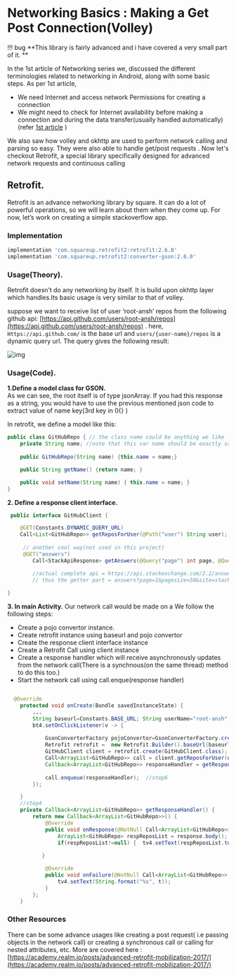 # Networking Basics : Making a Get Post Connection(Volley)


!!! bug
    **This library is fairly advanced and i have covered a very small part of it. **  




In the 1st article of Networking series we, discussed the different terminologies related to networking in Android, along with some basic steps. As per 1st article,
- We need Internet and access network Permissions for creating a connection
- We might need to check for Internet availability  before  making a connection and during the data transfer(usually handled automatically)
(refer [1st article](https://www.google.co.in/search?q=todo%3A+change+this+link) )

We also saw how volley and okhttp are used to perform network calling and parsing so easy. They were also able to handle get/post requests . Now let's checkout Retrofit, a special library specifically designed for advanced network requests and continuous calling

## Retrofit.  
Retrofit is an advance networking library by square. It can do a lot of powerful operations, so we will learn about them when they come up. For now, let’s work on creating a simple stackoverflow app.


### Implementation

```groovy 
implementation 'com.squareup.retrofit2:retrofit:2.6.0'
implementation 'com.squareup.retrofit2:converter-gson:2.6.0'
```

### Usage(Theory).

Retrofit doesn’t do any networking by itself. It is build upon okhttp layer  which handles.Its basic usage is very similar to that of volley.

suppose we want to receive  list of user ‘root-ansh’ repos from the following github api:  [https://api.github.com/users/root-ansh/repos](https://api.github.com/users/root-ansh/repos) . here, `Https://api.github.com/` is the base url and `users/{user-name}/repos`  is a dynamic query url. The query gives the following result:  

![img](https://i.imgur.com/0kXHG6N.png)

### Usage(Code).  

**1.Define a model class for GSON.**  
As we can see, the root itself is of type  jsonArray. If you had this response as a string, you would have to use the previous mentioned json code to extract value of name key(3rd key in 0{} )  

In retrofit, we define a model like this: 

```java
public class GitHubRepo { // the class name could be anything we like
    private String name; //note that this var name should be exactly same as the key name in response or use @SerializedName("key") annotatation
    
    public GitHubRepo(String name) {this.name = name;}

    public String getName() {return name; }

    public void setName(String name) { this.name = name; }
}
```  


**2.	Define a response client interface.**  

```java
 public interface GitHubClient {

    @GET(Constants.DYNAMIC_QUERY_URL)                                                     //String DYNAMIC_QUERY_URL="/users/{user}/repos";
    Call<List<GitHubRepo>> getReposForUser(@Path("user") String user);
      
     // another cool way(not used in this project)
     @GET("answers")
        Call<StackApiResponse> getAnswers(@Query("page") int page, @Query("pagesize") int pagesize, @Query("site") String site);

        //actual complete api = https://api.stackexchange.com/2.2/answers?page=1&pagesize=50&site=stackoverflow
        // thus the getter part = answers?page=1&pagesize=50&site=stackoverflow , being created dynamically
    
}
```  


**3. In main Activity.** Our network call would be made on a We follow the following steps:  

- Create a pojo convertor instance.  
- Create retrofit instance using baseurl and pojo convertor  
- Create the response client interface instance  
- Create a Retrofit Call using  client instance  
- Create a response handler which will receive asynchronously updates from the network call(There is a synchnous(on the same thread) method to do this too.)  
- Start the network call using call.enque(response handler)    
  
```java  

  @Override
    protected void onCreate(Bundle savedInstanceState) {
        ...
        String baseurl=Constants.BASE_URL; String userName="root-ansh";
        bt4.setOnClickListener(v -> {
            
            GsonConverterFactory pojoConvertor=GsonConverterFactory.create();   //step 1
            Retrofit retrofit =  new Retrofit.Builder().baseUrl(baseurl).addConverterFactory(pojoConvertor).build();  //step2
            GitHubClient client = retrofit.create(GitHubClient.class);  //step3
            Call<ArrayList<GitHubRepo>> call = client.getReposForUser(userName);  //step4
            Callback<ArrayList<GitHubRepo>> responseHandler = getResponseHandler(); //step5
            
            call.enqueue(responseHandler);  //step6
        });

    }
    //step4
    private Callback<ArrayList<GitHubRepo>> getResponseHandler() {
        return new Callback<ArrayList<GitHubRepo>>() {
            @Override
            public void onResponse(@NotNull Call<ArrayList<GitHubRepo>> call, @NotNull Response<ArrayList<GitHubRepo>> response) {
                ArrayList<GitHubRepo> respReposList = response.body();
                if(respReposList!=null) {  tv4.setText(respReposList.toString()); }
           
           }

            @Override
            public void onFailure(@NotNull Call<ArrayList<GitHubRepo>> call, @NotNull Throwable t) {
                tv4.setText(String.format("%s", t));
            }
        };
    }
```   

### Other Resources  

There can be some advance usages like creating a post request( i.e passing objects in the network call) or creating a synchronous call or calling for nested attributes, etc. More are covered here :[https://academy.realm.io/posts/advanced-retrofit-mobilization-2017/](https://academy.realm.io/posts/advanced-retrofit-mobilization-2017/)

